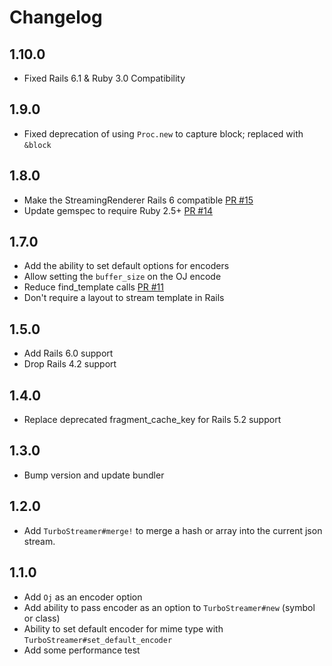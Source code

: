 # Changelog

1.10.0
-----
* Fixed Rails 6.1 & Ruby 3.0 Compatibility

1.9.0
-----
* Fixed deprecation of using `Proc.new` to capture block; replaced with `&block`

1.8.0
-----
* Make the StreamingRenderer Rails 6 compatible [PR #15](https://github.com/malomalo/turbostreamer/issues/15)
* Update gemspec to require Ruby 2.5+ [PR #14](https://github.com/malomalo/turbostreamer/issues/14)

1.7.0
-----
* Add the ability to set default options for encoders
* Allow setting the `buffer_size` on the OJ encode
* Reduce find_template calls [PR #11](https://github.com/malomalo/turbostreamer/pull/1)
* Don't require a layout to stream template in Rails

1.5.0
-----
* Add Rails 6.0 support
* Drop Rails 4.2 support

1.4.0
-----
* Replace deprecated fragment_cache_key for Rails 5.2 support

1.3.0
-----
* Bump version and update bundler

1.2.0
-----
* Add `TurboStreamer#merge!` to merge a hash or array into the current json stream.

1.1.0
-----
* Add `Oj` as an encoder option
* Add ability to pass encoder as an option to `TurboStreamer#new` (symbol or class)
* Ability to set default encoder for mime type with `TurboStreamer#set_default_encoder`
* Add some performance test
